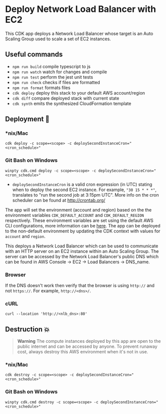 # Deploy Network Load Balancer with EC2

This CDK app deploys a Network Load Balancer whose target is an Auto Scaling Group used to scale a set of EC2 instances.

## Useful commands

- `npm run build` compile typescript to js
- `npm run watch` watch for changes and compile
- `npm run test` perform the jest unit tests
- `npm run check` checks if files are formatted
- `npm run format` formats files
- `cdk deploy` deploy this stack to your default AWS account/region
- `cdk diff` compare deployed stack with current state
- `cdk synth` emits the synthesized CloudFormation template

## Deployment :rocket:

### \*nix/Mac

`cdk deploy -c scope=<scope> -c deploySecondInstanceCron="<cron_schedule>"`

### Git Bash on Windows

`winpty cdk.cmd deploy -c scope=<scope> -c deploySecondInstanceCron="<cron_schedule>"`


- `deploySecondInstanceCron` is a valid cron expression (in UTC) stating when to deploy the second EC2 instance. For example, `"30 15 * * *"`, translates to "run the second job at 3:15pm UTC". More info on the cron scheduler can be found at http://crontab.org/

The app will set the environment (account and region) based on the the environment variables `CDK_DEFAULT_ACCOUNT` and `CDK_DEFAULT_REGION` respectively. These environment variables are set using the default AWS CLI configurations, more information can be [here](https://docs.aws.amazon.com/cdk/v2/guide/environments.html). The app can be deployed to the non-default environment by updating the CDK context with values for `account` and `region`.

This deploys a Network Load Balancer which can be used to communicate with an HTTP server on an EC2 instance within an Auto Scaling Group. The server can be accessed by the Network Load Balancer's public DNS which can be found in AWS Console -> EC2 -> Load Balancers -> DNS_name.

### Browser

If the DNS doesn't work then verify that the browser is using `http://` and not `https://`. For example, `http://<dns>/`.

### cURL

`curl --location 'http://<nlb_dns>:80'`

## Destruction :boom:

> **Warning** The compute instances deployed by this app are open to the public internet and can be accessed by anyone. To prevent runaway cost, always destroy this AWS environment when it's not in use.

### \*nix/Mac

`cdk destroy -c scope=<scope> -c deploySecondInstanceCron="<cron_schedule>"`

### Git Bash on Windows

`winpty cdk.cmd destroy -c scope=<scope> -c deploySecondInstanceCron="<cron_schedule>"`
